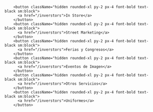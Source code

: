         <button className="hidden rounded-xl py-2 px-4 font-bold text-black sm:block">
          <a href="/inverstors">In Store</a>
        </button>
        <button className="hidden rounded-xl py-2 px-4 font-bold text-black sm:block">
          <a href="/inverstors">Street Marketing</a>
        </button>
        <button className="hidden rounded-xl py-2 px-4 font-bold text-black sm:block">
          <a href="/inverstors">Ferias y Congresos</a>
        </button>
        <button className="hidden rounded-xl py-2 px-4 font-bold text-black sm:block">
          <a href="/inverstors">Eventos de Imagen</a>
        </button>
        <button className="hidden rounded-xl py-2 px-4 font-bold text-black sm:block">
          <a href="/inverstors">Otros Servicios</a>
        </button>
        <button className="hidden rounded-xl py-2 px-4 font-bold text-black sm:block">
          <a href="/inverstors">Uniformes</a>
        </button>
